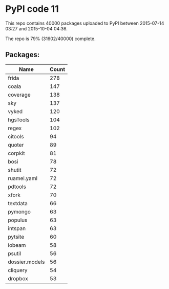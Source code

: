 # PyPI code 11

This repo contains 40000 packages uploaded to PyPI between 
2015-07-14 03:27 and 2015-10-04 04:36.

The repo is 79% (31602/40000) complete.

## Packages:

| Name  | Count |
| ----- | ----- |
| frida | 278 |
| coala | 147 |
| coverage | 138 |
| sky | 137 |
| vyked | 120 |
| hgsTools | 104 |
| regex | 102 |
| citools | 94 |
| quoter | 89 |
| corpkit | 81 |
| bosi | 78 |
| shutit | 72 |
| ruamel.yaml | 72 |
| pdtools | 72 |
| xfork | 70 |
| textdata | 66 |
| pymongo | 63 |
| populus | 63 |
| intspan | 63 |
| pytsite | 60 |
| iobeam | 58 |
| psutil | 56 |
| dossier.models | 56 |
| cliquery | 54 |
| dropbox | 53 |


